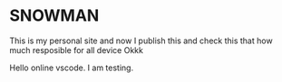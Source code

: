 # SNOWMAN
This is my personal site and now I publish this and check this that how much resposible for all device Okkk

Hello online vscode. I am testing.
